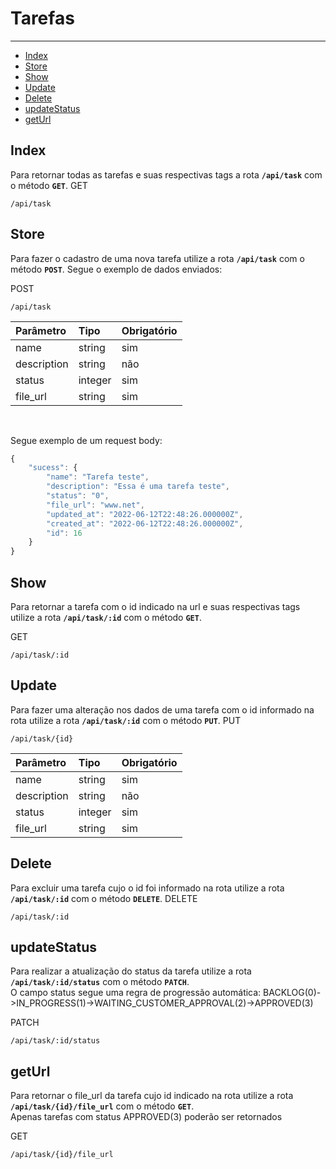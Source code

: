 # Tarefas

---

* [Index](#section-0)
* [Store](#section-1)
* [Show](#section-2)
* [Update](#section-3)
* [Delete](#section-4)
* [updateStatus](#section-5)
* [getUrl](#section-6)

<a name="section-0"></a>


## Index

Para retornar todas as tarefas e suas respectivas tags a rota **`/api/task`** com o método **`GET`**.
<larecipe-badge type="primary">GET</larecipe-badge>

```http
/api/task
```


<a name="section-1"></a>


## Store

Para fazer o cadastro de uma nova tarefa utilize a rota **`/api/task`** com o método **`POST`**. Segue o exemplo de dados enviados:

<larecipe-badge type="primary">POST</larecipe-badge>

```http
/api/task
```

| Parâmetro      | Tipo   | Obrigatório
| :-             | :-     | :-
| name           | string | sim
| description    | string | não
| status         | integer| sim
| file_url       | string | sim
<br>

Segue exemplo de um request body:

```javascript
{
    "sucess": {
        "name": "Tarefa teste",
        "description": "Essa é uma tarefa teste",
        "status": "0",
        "file_url": "www.net",
        "updated_at": "2022-06-12T22:48:26.000000Z",
        "created_at": "2022-06-12T22:48:26.000000Z",
        "id": 16
    }
}
```

<a name="section-2"></a>


## Show

Para retornar a tarefa com o id indicado na url e suas respectivas tags utilize a rota **`/api/task/:id`** com o método **`GET`**. 

<larecipe-badge type="primary">GET</larecipe-badge>

```http
/api/task/:id
```

<a name="section-3"></a>


## Update

Para fazer uma alteração nos dados de uma tarefa com o id informado na rota utilize a rota **`/api/task/:id`** com o método **`PUT`**.
<larecipe-badge type="primary">PUT</larecipe-badge>

```http
/api/task/{id}
```

| Parâmetro      | Tipo   | Obrigatório
| :-             | :-     | :-
| name           | string | sim
| description    | string | não
| status         | integer| sim
| file_url       | string | sim


<a name="section-4"></a>

## Delete

Para excluir uma tarefa cujo o id foi informado na rota utilize a rota **`/api/task/:id`** com o método **`DELETE`**.
<larecipe-badge type="primary">DELETE</larecipe-badge>

```http
/api/task/:id
```

<a name="section-5"></a>

## updateStatus

Para realizar a atualização do status da tarefa utilize a rota **`/api/task/:id/status`** com o método **`PATCH`**.<br>
O campo status segue uma regra de progressão automática: BACKLOG(0)->IN_PROGRESS(1)->WAITING_CUSTOMER_APPROVAL(2)->APPROVED(3)

<larecipe-badge type="primary">PATCH</larecipe-badge>

```http
/api/task/:id/status
```

<a name="section-6"></a>


## getUrl

Para retornar o file_url da tarefa cujo id indicado na rota utilize a rota **`/api/task/{id}/file_url`** com o método **`GET`**.<br>
Apenas tarefas com status APPROVED(3) poderão ser retornados

<larecipe-badge type="primary">GET</larecipe-badge>

```http
/api/task/{id}/file_url
```
